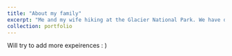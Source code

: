 ```yaml
---
title: "About my family"
excerpt: "Me and my wife hiking at the Glacier National Park. We have done many hiking, offroading, and other outdoor activities across the U.S. Among the many destinations, Utah, Montana, and Alaska are my favoriate destinations so far. My wife find Big Island most attractive, I can't argue with her because I also enjoy the snorkeling expeirence and the resorts. <br/><img src='/images/Da-Bo.jpeg'>"
collection: portfolio
---
```


Will try to add more expeirences : )
